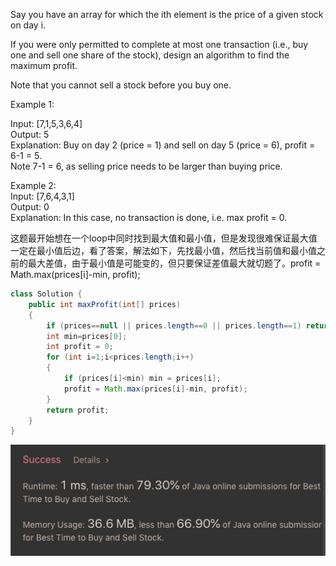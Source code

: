 Say you have an array for which the ith element is the price of a given stock on day i.

If you were only permitted to complete at most one transaction (i.e., buy one and sell one share of the stock), design an algorithm to find the maximum profit.

Note that you cannot sell a stock before you buy one.

Example 1:

Input: [7,1,5,3,6,4]<br>
Output: 5<br>
Explanation: Buy on day 2 (price = 1) and sell on day 5 (price = 6), profit = 6-1 = 5.<br>
Note 7-1 = 6, as selling price needs to be larger than buying price.

Example 2:<br>
Input: [7,6,4,3,1]<br>
Output: 0<br>
Explanation: In this case, no transaction is done, i.e. max profit = 0.

这题最开始想在一个loop中同时找到最大值和最小值，但是发现很难保证最大值一定在最小值后边，看了答案，解法如下，先找最小值，然后找当前值和最小值之前的最大差值，由于最小值是可能变的，但只要保证差值最大就切题了。profit = Math.max(prices[i]-min, profit);

```java
class Solution {
    public int maxProfit(int[] prices) 
    {
        if (prices==null || prices.length==0 || prices.length==1) return 0;        
        int min=prices[0];
        int profit = 0;
        for (int i=1;i<prices.length;i++)
        {
            if (prices[i]<min) min = prices[i];
            profit = Math.max(prices[i]-min, profit);
        }
        return profit;
    }
}
```

![GitHub Logo](/image/121.png)